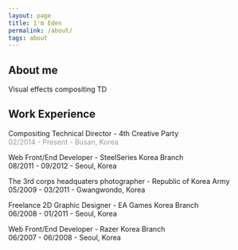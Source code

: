 ```yaml
---
layout: page
title: I'm Eden
permalink: /about/
tags: about
---
```


## About me
Visual effects compositing TD


## Work Experience
Compositing Technical Director - 4th Creative Party<br />
<span style="color:#999">02/2014 - Present - Busan, Korea</span>

Web Front/End Developer - SteelSeries Korea Branch<br />
08/2011 - 09/2012 - Seoul, Korea

The 3rd corps headquaters photographer - Republic of Korea Army<br />
05/2009 - 03/2011 - Gwangwondo, Korea

Freelance 2D Graphic Designer - EA Games Korea Branch<br />
06/2008 - 01/2011 - Seoul, Korea

Web Front/End Developer - Razer Korea Branch<br />
06/2007 - 06/2008 - Seoul, Korea
